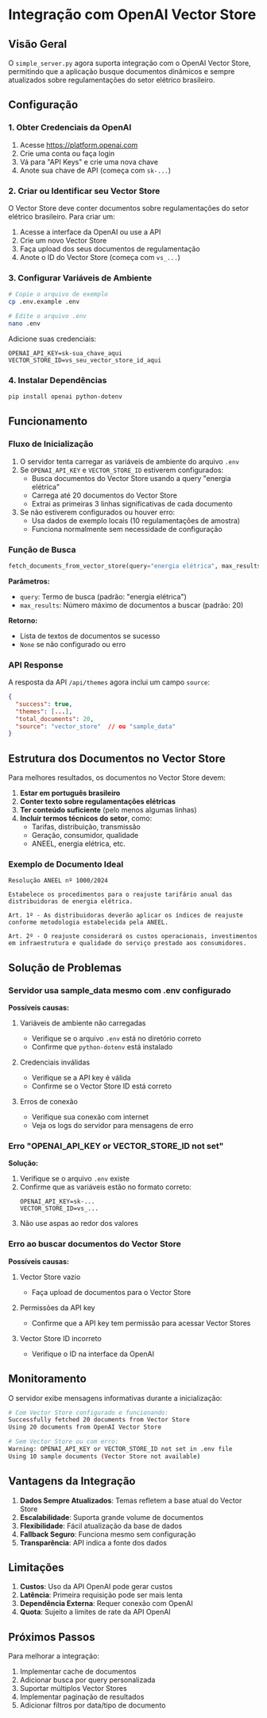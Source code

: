 # Integração com OpenAI Vector Store

## Visão Geral

O `simple_server.py` agora suporta integração com o OpenAI Vector Store, permitindo que a aplicação busque documentos dinâmicos e sempre atualizados sobre regulamentações do setor elétrico brasileiro.

## Configuração

### 1. Obter Credenciais da OpenAI

1. Acesse https://platform.openai.com
2. Crie uma conta ou faça login
3. Vá para "API Keys" e crie uma nova chave
4. Anote sua chave de API (começa com `sk-...`)

### 2. Criar ou Identificar seu Vector Store

O Vector Store deve conter documentos sobre regulamentações do setor elétrico brasileiro. Para criar um:

1. Acesse a interface da OpenAI ou use a API
2. Crie um novo Vector Store
3. Faça upload dos seus documentos de regulamentação
4. Anote o ID do Vector Store (começa com `vs_...`)

### 3. Configurar Variáveis de Ambiente

```bash
# Copie o arquivo de exemplo
cp .env.example .env

# Edite o arquivo .env
nano .env
```

Adicione suas credenciais:

```
OPENAI_API_KEY=sk-sua_chave_aqui
VECTOR_STORE_ID=vs_seu_vector_store_id_aqui
```

### 4. Instalar Dependências

```bash
pip install openai python-dotenv
```

## Funcionamento

### Fluxo de Inicialização

1. O servidor tenta carregar as variáveis de ambiente do arquivo `.env`
2. Se `OPENAI_API_KEY` e `VECTOR_STORE_ID` estiverem configurados:
   - Busca documentos do Vector Store usando a query "energia elétrica"
   - Carrega até 20 documentos do Vector Store
   - Extrai as primeiras 3 linhas significativas de cada documento
3. Se não estiverem configurados ou houver erro:
   - Usa dados de exemplo locais (10 regulamentações de amostra)
   - Funciona normalmente sem necessidade de configuração

### Função de Busca

```python
fetch_documents_from_vector_store(query="energia elétrica", max_results=20)
```

**Parâmetros:**
- `query`: Termo de busca (padrão: "energia elétrica")
- `max_results`: Número máximo de documentos a buscar (padrão: 20)

**Retorno:**
- Lista de textos de documentos se sucesso
- `None` se não configurado ou erro

### API Response

A resposta da API `/api/themes` agora inclui um campo `source`:

```json
{
  "success": true,
  "themes": [...],
  "total_documents": 20,
  "source": "vector_store"  // ou "sample_data"
}
```

## Estrutura dos Documentos no Vector Store

Para melhores resultados, os documentos no Vector Store devem:

1. **Estar em português brasileiro**
2. **Conter texto sobre regulamentações elétricas**
3. **Ter conteúdo suficiente** (pelo menos algumas linhas)
4. **Incluir termos técnicos do setor**, como:
   - Tarifas, distribuição, transmissão
   - Geração, consumidor, qualidade
   - ANEEL, energia elétrica, etc.

### Exemplo de Documento Ideal

```
Resolução ANEEL nº 1000/2024

Estabelece os procedimentos para o reajuste tarifário anual das 
distribuidoras de energia elétrica.

Art. 1º - As distribuidoras deverão aplicar os índices de reajuste 
conforme metodologia estabelecida pela ANEEL.

Art. 2º - O reajuste considerará os custos operacionais, investimentos 
em infraestrutura e qualidade do serviço prestado aos consumidores.
```

## Solução de Problemas

### Servidor usa sample_data mesmo com .env configurado

**Possíveis causas:**
1. Variáveis de ambiente não carregadas
   - Verifique se o arquivo `.env` está no diretório correto
   - Confirme que `python-dotenv` está instalado
   
2. Credenciais inválidas
   - Verifique se a API key é válida
   - Confirme se o Vector Store ID está correto
   
3. Erros de conexão
   - Verifique sua conexão com internet
   - Veja os logs do servidor para mensagens de erro

### Erro "OPENAI_API_KEY or VECTOR_STORE_ID not set"

**Solução:**
1. Verifique se o arquivo `.env` existe
2. Confirme que as variáveis estão no formato correto:
   ```
   OPENAI_API_KEY=sk-...
   VECTOR_STORE_ID=vs_...
   ```
3. Não use aspas ao redor dos valores

### Erro ao buscar documentos do Vector Store

**Possíveis causas:**
1. Vector Store vazio
   - Faça upload de documentos para o Vector Store
   
2. Permissões da API key
   - Confirme que a API key tem permissão para acessar Vector Stores
   
3. Vector Store ID incorreto
   - Verifique o ID na interface da OpenAI

## Monitoramento

O servidor exibe mensagens informativas durante a inicialização:

```bash
# Com Vector Store configurado e funcionando:
Successfully fetched 20 documents from Vector Store
Using 20 documents from OpenAI Vector Store

# Sem Vector Store ou com erro:
Warning: OPENAI_API_KEY or VECTOR_STORE_ID not set in .env file
Using 10 sample documents (Vector Store not available)
```

## Vantagens da Integração

1. **Dados Sempre Atualizados**: Temas refletem a base atual do Vector Store
2. **Escalabilidade**: Suporta grande volume de documentos
3. **Flexibilidade**: Fácil atualização da base de dados
4. **Fallback Seguro**: Funciona mesmo sem configuração
5. **Transparência**: API indica a fonte dos dados

## Limitações

1. **Custos**: Uso da API OpenAI pode gerar custos
2. **Latência**: Primeira requisição pode ser mais lenta
3. **Dependência Externa**: Requer conexão com OpenAI
4. **Quota**: Sujeito a limites de rate da API OpenAI

## Próximos Passos

Para melhorar a integração:

1. Implementar cache de documentos
2. Adicionar busca por query personalizada
3. Suportar múltiplos Vector Stores
4. Implementar paginação de resultados
5. Adicionar filtros por data/tipo de documento
